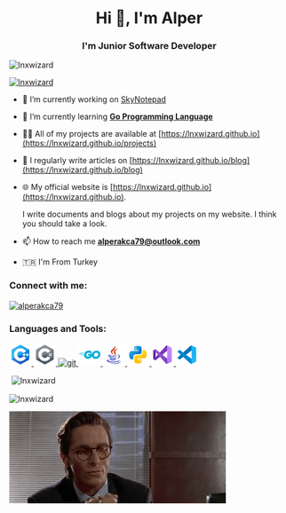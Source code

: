<h1 align="center">Hi 👋, I'm Alper</h1>
<h3 align="center">I'm Junior Software Developer</h3>

<p align="left"> <img src="https://komarev.com/ghpvc/?username=lnxwizard&label=Profile%20views&color=0e75b6&style=flat" alt="lnxwizard" /> </p>

<p align="left"> <a href="https://github.com/ryo-ma/github-profile-trophy"><img src="https://github-profile-trophy.vercel.app/?username=lnxwizard" alt="lnxwizard" /></a> </p>

- 🔭 I’m currently working on [SkyNotepad](https://github.com/LnxWizard/SkyNotepad)

- 🌱 I’m currently learning [**Go Programming Language**](https://github.com/golang/go)

- 👨‍💻 All of my projects are available at [https://lnxwizard.github.io](https://lnxwizard.github.io/projects)

- 📝 I regularly write articles on [https://lnxwizard.github.io/blog](https://lnxwizard.github.io/blog)

- 🌐 My official website is [https://lnxwizard.github.io](https://lnxwizard.github.io). 
  
  I write documents and blogs about my projects on my website. I think you should take a look.

- 📫 How to reach me **alperakca79@outlook.com**

- 🇹🇷 I'm From Turkey

<h3 align="left">Connect with me:</h3>
<p align="left">
<a href="https://dev.to/alperakca79" target="blank"><img align="center" src="https://raw.githubusercontent.com/rahuldkjain/github-profile-readme-generator/master/src/images/icons/Social/devto.svg" alt="alperakca79" height="30" width="40" /></a>
</p>

<h3 align="left">Languages and Tools:</h3>
<p align="left"> <a href="https://www.w3schools.com/cpp/" target="_blank" rel="noreferrer"> <img src="Images/c-plus-plus.png" alt="cplusplus" width="40" height="40"/> </a> <a href="https://www.w3schools.com/cs/" target="_blank" rel="noreferrer"> <img src="Images/c-sharp.png" alt="csharp" width="40" height="40"/> </a> <a href="https://git-scm.com/" target="_blank" rel="noreferrer"> <img src="https://www.vectorlogo.zone/logos/git-scm/git-scm-icon.svg" alt="git" width="40" height="40"/> </a> <a href="https://go.dev" target="_blank" rel="noreferrer"> <img src="Images/go.png" alt="go" width="40" height="40"/> </a> <a href="https://www.java.com" target="_blank" rel="noreferrer"> <img src="Images/java.png" alt="java" width="40" height="40"/> </a> <a href="https://www.python.org" target="_blank" rel="noreferrer"> <img src="Images/python.png" alt="python" width="40" height="40"/> </a> <a href="https://visualstudio.microsoft.com/"> <img src="Images/visual-studio.png" alt="visualstudio" width="40" height="40"/> </a> <a href="https://code.visualstudio.com/"> <img src="Images/vs-code.png" alt="vscode" width="40" height="40"/> </a> </p>

<p>&nbsp;<img align="center" src="https://github-readme-stats.vercel.app/api?username=lnxwizard&show_icons=true&locale=en" alt="lnxwizard" /></p>

<p><img align="center" src="https://github-readme-streak-stats.herokuapp.com/?user=lnxwizard&" alt="lnxwizard" /></p>

<p>
  <img src="Images/patrick-bateman.gif"/>
</p>
